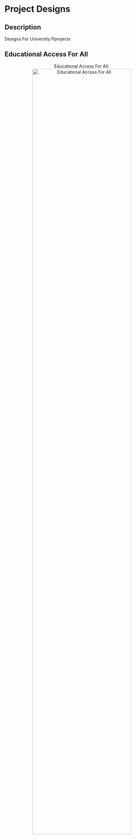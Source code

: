 <h1>Project Designs</h1>


<h2>Description</h2>
Designs For University Pprojects
<br />


<h2>Educational Access For All</h2>

<p align="center">
Educational Access For All: <br/>
<img src="https://i.imgur.com/zFBQIqa.jpeg" height="80%" width="80%" alt="Educational Access For All"/>
<br />
